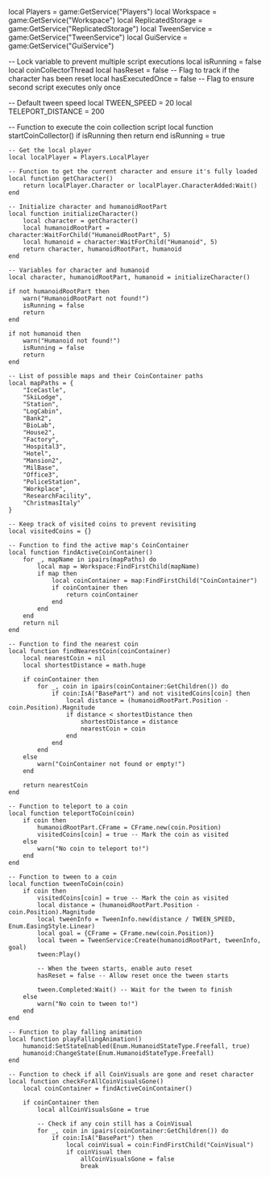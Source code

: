 local Players = game:GetService("Players")
local Workspace = game:GetService("Workspace")
local ReplicatedStorage = game:GetService("ReplicatedStorage")
local TweenService = game:GetService("TweenService")
local GuiService = game:GetService("GuiService")

-- Lock variable to prevent multiple script executions
local isRunning = false
local coinCollectorThread
local hasReset = false -- Flag to track if the character has been reset
local hasExecutedOnce = false -- Flag to ensure second script executes only once

-- Default tween speed
local TWEEN_SPEED = 20
local TELEPORT_DISTANCE = 200

-- Function to execute the coin collection script
local function startCoinCollector()
    if isRunning then return end
    isRunning = true

    -- Get the local player
    local localPlayer = Players.LocalPlayer

    -- Function to get the current character and ensure it's fully loaded
    local function getCharacter()
        return localPlayer.Character or localPlayer.CharacterAdded:Wait()
    end

    -- Initialize character and humanoidRootPart
    local function initializeCharacter()
        local character = getCharacter()
        local humanoidRootPart = character:WaitForChild("HumanoidRootPart", 5)
        local humanoid = character:WaitForChild("Humanoid", 5)
        return character, humanoidRootPart, humanoid
    end

    -- Variables for character and humanoid
    local character, humanoidRootPart, humanoid = initializeCharacter()

    if not humanoidRootPart then
        warn("HumanoidRootPart not found!")
        isRunning = false
        return
    end

    if not humanoid then
        warn("Humanoid not found!")
        isRunning = false
        return
    end

    -- List of possible maps and their CoinContainer paths
    local mapPaths = {
        "IceCastle",
        "SkiLodge",
        "Station",
        "LogCabin",
        "Bank2",
        "BioLab",
        "House2",
        "Factory",
        "Hospital3",
        "Hotel",
        "Mansion2",
        "MilBase",
        "Office3",
        "PoliceStation",
        "Workplace",
        "ResearchFacility",
        "ChristmasItaly"
    }

    -- Keep track of visited coins to prevent revisiting
    local visitedCoins = {}

    -- Function to find the active map's CoinContainer
    local function findActiveCoinContainer()
        for _, mapName in ipairs(mapPaths) do
            local map = Workspace:FindFirstChild(mapName)
            if map then
                local coinContainer = map:FindFirstChild("CoinContainer")
                if coinContainer then
                    return coinContainer
                end
            end
        end
        return nil
    end

    -- Function to find the nearest coin
    local function findNearestCoin(coinContainer)
        local nearestCoin = nil
        local shortestDistance = math.huge

        if coinContainer then
            for _, coin in ipairs(coinContainer:GetChildren()) do
                if coin:IsA("BasePart") and not visitedCoins[coin] then
                    local distance = (humanoidRootPart.Position - coin.Position).Magnitude
                    if distance < shortestDistance then
                        shortestDistance = distance
                        nearestCoin = coin
                    end
                end
            end
        else
            warn("CoinContainer not found or empty!")
        end

        return nearestCoin
    end

    -- Function to teleport to a coin
    local function teleportToCoin(coin)
        if coin then
            humanoidRootPart.CFrame = CFrame.new(coin.Position)
            visitedCoins[coin] = true -- Mark the coin as visited
        else
            warn("No coin to teleport to!")
        end
    end

    -- Function to tween to a coin
    local function tweenToCoin(coin)
        if coin then
            visitedCoins[coin] = true -- Mark the coin as visited
            local distance = (humanoidRootPart.Position - coin.Position).Magnitude
            local tweenInfo = TweenInfo.new(distance / TWEEN_SPEED, Enum.EasingStyle.Linear)
            local goal = {CFrame = CFrame.new(coin.Position)}
            local tween = TweenService:Create(humanoidRootPart, tweenInfo, goal)
            tween:Play()

            -- When the tween starts, enable auto reset
            hasReset = false -- Allow reset once the tween starts

            tween.Completed:Wait() -- Wait for the tween to finish
        else
            warn("No coin to tween to!")
        end
    end

    -- Function to play falling animation
    local function playFallingAnimation()
        humanoid:SetStateEnabled(Enum.HumanoidStateType.Freefall, true)
        humanoid:ChangeState(Enum.HumanoidStateType.Freefall)
    end

    -- Function to check if all CoinVisuals are gone and reset character
    local function checkForAllCoinVisualsGone()
        local coinContainer = findActiveCoinContainer()

        if coinContainer then
            local allCoinVisualsGone = true

            -- Check if any coin still has a CoinVisual
            for _, coin in ipairs(coinContainer:GetChildren()) do
                if coin:IsA("BasePart") then
                    local coinVisual = coin:FindFirstChild("CoinVisual")
                    if coinVisual then
                        allCoinVisualsGone = false
                        break
